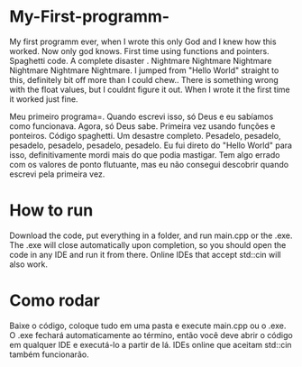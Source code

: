 # My-First-programm-

My first programm ever, when I wrote this only God and I knew how this worked. Now only god knows. First time using functions and pointers. Spaghetti code. A complete disaster . Nightmare Nightmare Nightmare Nightmare Nightmare Nightmare. I jumped from "Hello World" straight to this, definitely bit off more than I could chew..
There is something wrong with the float values, but I couldnt figure it out. When I wrote it the first time it worked just fine.

Meu primeiro programa=. Quando escrevi isso, só Deus e eu sabíamos como funcionava. Agora, só Deus sabe.
Primeira vez usando funções e ponteiros. Código spaghetti. Um desastre completo. Pesadelo, pesadelo, pesadelo, pesadelo, pesadelo, pesadelo.
Eu fui direto do "Hello World" para isso, definitivamente mordi mais do que podia mastigar.
Tem algo errado com os valores de ponto flutuante, mas eu não consegui descobrir quando escrevi pela primeira vez.


# How to run
Download the code, put everything in a folder, and run main.cpp or the .exe. The .exe will close automatically upon completion, so you should open the code in any IDE and run it from there. Online IDEs that accept std::cin will also work.

# Como rodar
Baixe o código, coloque tudo em uma pasta e execute main.cpp ou o .exe. O .exe fechará automaticamente ao término, então você deve abrir o código em qualquer IDE e executá-lo a partir de lá. IDEs online que aceitam std::cin também funcionarão.
